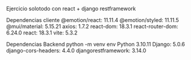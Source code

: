 Ejercicio solotodo con react + django restframework

Dependencias cliente
@emotion/react: 11.11.4
@emotion/styled: 11.11.5
@mui/material: 5.15.21
axios: 1.7.2
react-dom: 18.3.1
react-router-dom: 6.24.0
react: 18.3.1
vite: 5.3.2

Dependencias Backend 
python -m venv env 
Python 3.10.11
Django: 5.0.6
django-cors-headers: 4.4.0
djangorestframework: 3.14.0

